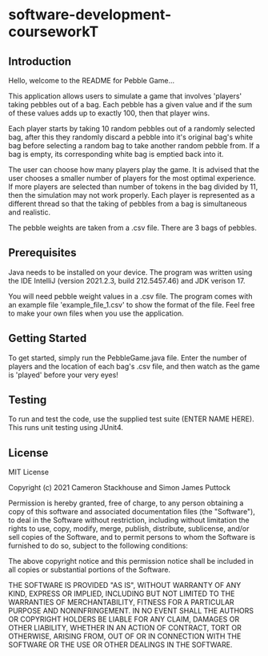 # software-development-courseworkT

## Introduction

Hello, welcome to the README for Pebble Game...

This application allows users to simulate a game that involves 'players'
taking pebbles out of a bag. Each pebble has a given value and if the sum of
these values adds up to exactly 100, then that player wins.

Each player starts by taking 10 random pebbles out of a randomly selected bag,
after this they randomly discard a pebble into it's original bag's white bag
before selecting a random bag to take another random pebble from. If a bag is
empty, its corresponding white bag is emptied back into it.

The user can choose how many players play the game. It is advised that the user
chooses a smaller number of players for the most optimal experience. If more
players are selected than number of tokens in the bag divided by 11, then the
simulation may not work properly. Each player is represented as a different
thread so that the taking of pebbles from a bag is simultaneous and realistic.

The pebble weights are taken from a .csv file. There are 3 bags of pebbles.

## Prerequisites

Java needs to be installed on your device. The program was written using the IDE
IntelliJ (version 2021.2.3, build 212.5457.46) and JDK verison 17.

You will need pebble weight values in a .csv file. The program comes with an
example file 'example_file_1.csv' to show the format of the file. Feel free to
make your own files when you use the application.

## Getting Started

To get started, simply run the PebbleGame.java file. Enter the number of players
and the location of each bag's .csv file, and then watch as the game is 'played'
before your very eyes!

## Testing

To run and test the code, use the supplied test suite (ENTER NAME HERE). This runs 
unit testing using JUnit4. 

## License

MIT License

Copyright (c) 2021 Cameron Stackhouse and Simon James Puttock

Permission is hereby granted, free of charge, to any person obtaining a copy
of this software and associated documentation files (the "Software"), to deal
in the Software without restriction, including without limitation the rights to
use, copy, modify, merge, publish, distribute, sublicense, and/or sell
copies of the Software, and to permit persons to whom the Software is
furnished to do so, subject to the following conditions:

The above copyright notice and this permission notice shall be included in all
copies or substantial portions of the Software.

THE SOFTWARE IS PROVIDED "AS IS", WITHOUT WARRANTY OF ANY KIND, EXPRESS OR
IMPLIED, INCLUDING BUT NOT LIMITED TO THE WARRANTIES OF MERCHANTABILITY,
FITNESS FOR A PARTICULAR PURPOSE AND NONINFRINGEMENT. IN NO EVENT SHALL THE
AUTHORS OR COPYRIGHT HOLDERS BE LIABLE FOR ANY CLAIM, DAMAGES OR OTHER
LIABILITY, WHETHER IN AN ACTION OF CONTRACT, TORT OR OTHERWISE, ARISING FROM,
OUT OF OR IN CONNECTION WITH THE SOFTWARE OR THE USE OR OTHER DEALINGS IN THE
SOFTWARE.